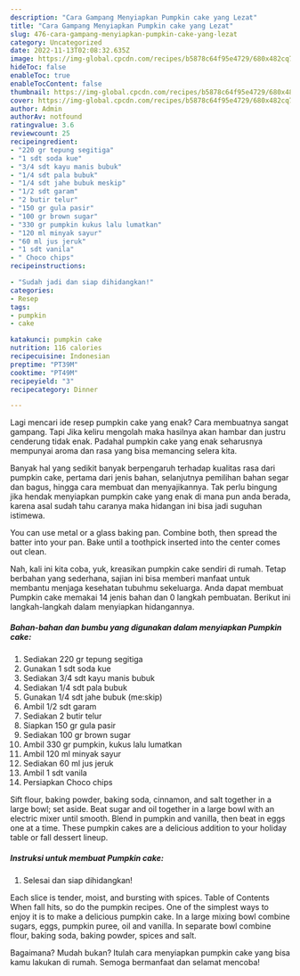 ```yaml
---
description: "Cara Gampang Menyiapkan Pumpkin cake yang Lezat"
title: "Cara Gampang Menyiapkan Pumpkin cake yang Lezat"
slug: 476-cara-gampang-menyiapkan-pumpkin-cake-yang-lezat
category: Uncategorized
date: 2022-11-13T02:08:32.635Z
image: https://img-global.cpcdn.com/recipes/b5878c64f95e4729/680x482cq70/pumpkin-cake-foto-resep-utama.jpg
hideToc: false
enableToc: true
enableTocContent: false
thumbnail: https://img-global.cpcdn.com/recipes/b5878c64f95e4729/680x482cq70/pumpkin-cake-foto-resep-utama.jpg
cover: https://img-global.cpcdn.com/recipes/b5878c64f95e4729/680x482cq70/pumpkin-cake-foto-resep-utama.jpg
author: Admin
authorAv: notfound
ratingvalue: 3.6
reviewcount: 25
recipeingredient:
- "220 gr tepung segitiga"
- "1 sdt soda kue"
- "3/4 sdt kayu manis bubuk"
- "1/4 sdt pala bubuk"
- "1/4 sdt jahe bubuk meskip"
- "1/2 sdt garam"
- "2 butir telur"
- "150 gr gula pasir"
- "100 gr brown sugar"
- "330 gr pumpkin kukus lalu lumatkan"
- "120 ml minyak sayur"
- "60 ml jus jeruk"
- "1 sdt vanila"
- " Choco chips"
recipeinstructions:

- "Sudah jadi dan siap dihidangkan!"
categories:
- Resep
tags:
- pumpkin
- cake

katakunci: pumpkin cake 
nutrition: 116 calories
recipecuisine: Indonesian
preptime: "PT39M"
cooktime: "PT49M"
recipeyield: "3"
recipecategory: Dinner

---
```



Lagi mencari ide resep pumpkin cake yang enak? Cara membuatnya sangat gampang. Tapi Jika keliru mengolah maka hasilnya akan hambar dan justru cenderung tidak enak. Padahal pumpkin cake yang enak seharusnya mempunyai aroma dan rasa yang bisa memancing selera kita.


Banyak hal yang sedikit banyak berpengaruh terhadap kualitas rasa dari pumpkin cake, pertama dari jenis bahan, selanjutnya pemilihan bahan segar dan bagus, hingga cara membuat dan menyajikannya. Tak perlu bingung jika hendak menyiapkan pumpkin cake yang enak di mana pun anda berada, karena asal sudah tahu caranya maka hidangan ini bisa jadi suguhan istimewa.

You can use metal or a glass baking pan. Combine both, then spread the batter into your pan. Bake until a toothpick inserted into the center comes out clean.


Nah, kali ini kita coba, yuk, kreasikan pumpkin cake sendiri di rumah. Tetap berbahan yang sederhana, sajian ini bisa memberi manfaat untuk membantu menjaga kesehatan tubuhmu sekeluarga. Anda dapat membuat Pumpkin cake memakai 14 jenis bahan dan 0 langkah pembuatan. Berikut ini langkah-langkah dalam menyiapkan hidangannya.

<!--inarticleads1-->

##### Bahan-bahan dan bumbu yang digunakan dalam menyiapkan Pumpkin cake:

1. Sediakan 220 gr tepung segitiga
1. Gunakan 1 sdt soda kue
1. Sediakan 3/4 sdt kayu manis bubuk
1. Sediakan 1/4 sdt pala bubuk
1. Gunakan 1/4 sdt jahe bubuk (me:skip)
1. Ambil 1/2 sdt garam
1. Sediakan 2 butir telur
1. Siapkan 150 gr gula pasir
1. Sediakan 100 gr brown sugar
1. Ambil 330 gr pumpkin, kukus lalu lumatkan
1. Ambil 120 ml minyak sayur
1. Sediakan 60 ml jus jeruk
1. Ambil 1 sdt vanila
1. Persiapkan  Choco chips


Sift flour, baking powder, baking soda, cinnamon, and salt together in a large bowl; set aside. Beat sugar and oil together in a large bowl with an electric mixer until smooth. Blend in pumpkin and vanilla, then beat in eggs one at a time. These pumpkin cakes are a delicious addition to your holiday table or fall dessert lineup. 

<!--inarticleads2-->

##### Instruksi untuk membuat Pumpkin cake:


1. Selesai dan siap dihidangkan!

Each slice is tender, moist, and bursting with spices. Table of Contents When fall hits, so do the pumpkin recipes. One of the simplest ways to enjoy it is to make a delicious pumpkin cake. In a large mixing bowl combine sugars, eggs, pumpkin puree, oil and vanilla. In separate bowl combine flour, baking soda, baking powder, spices and salt. 

Bagaimana? Mudah bukan? Itulah cara menyiapkan pumpkin cake yang bisa kamu lakukan di rumah. Semoga bermanfaat dan selamat mencoba!
